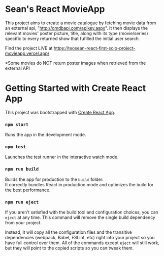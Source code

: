 # Sean's React MovieApp

This project aims to create a movie catalogue by fetching movie data from an external api, "http://omdbapi.com/apikey.aspx". It then displays the relevant movies' poster picture, title, along with its type (movie/series) specific to every returned show that fufilled the initial user search.

Find the project LIVE at https://teosean-react-first-solo-project-movieapp.vercel.app/

*Some movies do NOT return poster images when retrieved from the external API


# Getting Started with Create React App

This project was bootstrapped with [Create React App](https://github.com/facebook/create-react-app).


### `npm start`

Runs the app in the development mode.


### `npm test`

Launches the test runner in the interactive watch mode.


### `npm run build`

Builds the app for production to the `build` folder.\
It correctly bundles React in production mode and optimizes the build for the best performance.

### `npm run eject`

If you aren't satisfied with the build tool and configuration choices, you can `eject` at any time. This command will remove the single build dependency from your project.

Instead, it will copy all the configuration files and the transitive dependencies (webpack, Babel, ESLint, etc) right into your project so you have full control over them. All of the commands except `eject` will still work, but they will point to the copied scripts so you can tweak them.
